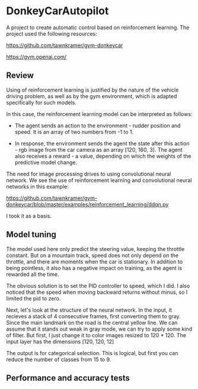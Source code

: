 # DonkeyCarAutopilot
A project to create automatic control based on reinforcement learning.
The project used the following resources:

https://github.com/tawnkramer/gym-donkeycar

https://gym.openai.com/

## Review

Using of reinforcement learning is justified by the nature of the vehicle driving problem, 
as well as by the gym environment, which is adapted specifically for such models.

In this case, the reinforcement learning model can be interpreted as follows:

- The agent sends an action to the environment - rudder position and speed. It is an array of two numbers from -1 to 1.

- In response, the environment sends the agent the state after this action - rgb image from the car camera as an array [120, 160, 3]. The agent also receives a reward - a value, depending on which the weights of the predictive model change.

The need for image processing drives to using convolutional neural network. 
We see the use of reinforcement learning and convolutional neural networks in this example:

https://github.com/tawnkramer/gym-donkeycar/blob/master/examples/reinforcement_learning/ddqn.py

I took it as a basis.

## Model tuning

The model used here only predict the steering value, keeping the throttle constant. But on a mountain track, speed does not only depend on the throttle, and there are moments when the car is stationary. In addition to being pointless, it also has a negative impact on training, as the agent is rewarded all the time.

The obvious solution is to set the PID controller to speed, which I did. I also noticed that the speed when moving backward returns without minus, so I limited the pid to zero.

Next, let's look at the structure of the neural network. In the input, it recieves a stack of 4 consecutive frames, first converting them to gray. Since the main landmark on the road is the central yellow line. We can assume that it stands out weak in gray mode, we can try to apply some kind of filter. But first, I just change it to color images resized to 120 * 120. The input layer has the dimensions [120, 120, 12]

The output is for categorical selection. This is logical, but first you can reduce the number of classes from 15 to 9.

## Performance and accuracy tests
